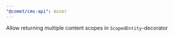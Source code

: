 ```yaml
---
"@comet/cms-api": minor
---
```


Allow returning multiple content scopes in `ScopedEntity`-decorator
